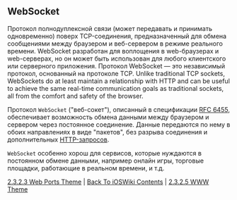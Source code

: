 ## WebSocket

Протокол полнодуплексной связи (может передавать и принимать одновременно) поверх TCP-соединения, предназначенный для обмена сообщениями между браузером и веб-сервером в режиме реального времени. WebSocket разработан для воплощения в web-браузерах и web-серверах, но он может быть использован для любого клиентского или серверного приложения. Протокол WebSocket — это независимый протокол, основанный на протоколе TCP. Unlike traditional TCP sockets, WebSockets do at least maintain a relationship with HTTP and can be useful to achieve the same real-time communication goals as traditional sockets, all from the comfort and safety of the browser.

Протокол `WebSocket` ("веб-сокет"), описанный в спецификации [RFC 6455](https://datatracker.ietf.org/doc/html/rfc6455), обеспечивает возможность обмена данными между браузером и сервером через постоянное соединение. Данные передаются по нему в обоих направлениях в виде "пакетов", без разрыва соединения и дополнительных [HTTP-запросов](./2.3.1%20API/2.3.1.4%20HTTP_Methods.md).

`WebSocket` особенно хорош для сервисов, которые нуждаются в постоянном обмене данными, например онлайн игры, торговые площадки, работающие в реальном времени, и т.д.


[2.3.2.3 Web Ports Theme](./2.3.2.3%20Ports.md) | [Back To iOSWiki Contents](https://github.com/eldaroid/iOSWiki) | [2.3.2.5 WWW Theme](./2.3.2.5%20WWW.md)
